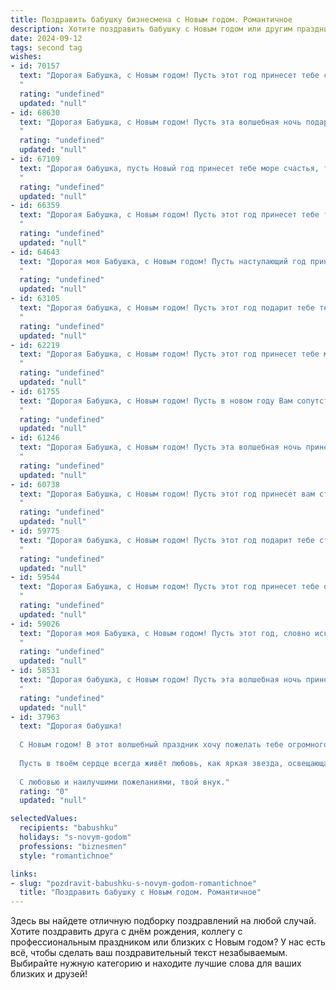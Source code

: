 ```yaml
---
title: Поздравить бабушку бизнесмена с Новым годом. Романтичное
description: Хотите поздравить бабушку с Новым годом или другим праздником? Наш ИИ создаст незабываемое поздравление, а вы обязательно выделитесь среди других.  
date: 2024-09-12
tags: second tag
wishes:
- id: 70157
  text: "Дорогая Бабушка, с Новым годом! Пусть этот год принесет тебе столько же тепла и уюта, сколько ты даришь своим близким. Пусть каждый миг будет наполнен радостью, а сердце – любовью и счастьем. Желаю тебе крепкого здоровья, неугасаемого оптимизма и вдохновения для новых побед в бизнесе. Счастливого Нового года!
  "
  rating: "undefined"
  updated: "null"
- id: 68630
  text: "Дорогая Бабушка, с Новым годом! Пусть эта волшебная ночь подарит тебе тепло, уют и исполнение самых сокровенных желаний. Пусть твоё сердце всегда будет радостным, а глаза сияют от счастья, как звёзды на зимнем небе.
  "
  rating: "undefined"
  updated: "null"
- id: 67109
  text: "Дорогая бабушка, пусть Новый год принесет тебе море счастья, тепла и любви! Пусть каждый день будет наполнен красочными мгновениями, а твой бизнес процветает. Желаю тебе крепкого здоровья, семейного уюта и волшебных праздничных моментов!
  "
  rating: "undefined"
  updated: "null"
- id: 66359
  text: "Дорогая Бабушка, с Новым годом! Пусть этот год принесет тебе только радость, любовь и светлые моменты, как хрустальные снежинки, что падают на землю. Пусть твой бизнес процветает, как новогодняя елка, украшенная миллионами огней, а ты будешь окружена заботой и вниманием близких, как в уютном праздничном кругу. С Новым годом, моя дорогая!
  "
  rating: "undefined"
  updated: "null"
- id: 64643
  text: "Дорогая моя Бабушка, с Новым годом! Пусть наступающий год принесет тебе радость, любовь и уют. Пусть его снежные узоры будут такими же прекрасными, как твоя душа, а новогодние огни согревают тебя теплом, как твое доброе сердце. Желаю тебе крепкого здоровья, светлых мыслей и процветания в бизнесе. С любовью, твой внук/внучка.
  "
  rating: "undefined"
  updated: "null"
- id: 63105
  text: "Дорогая бабушка, с Новым годом! Пусть этот год подарит тебе теплоту домашнего очага, радость встреч с любимыми и бесконечный источник вдохновения. Пусть твоя бизнес-империя процветает, а ты всегда остаешься прекрасной и любимой. Счастья тебе, милая бабушка!
  "
  rating: "undefined"
  updated: "null"
- id: 62219
  text: "Дорогая Бабушка, с Новым годом! Пусть этот год принесет тебе море радости, любви и тепла, как в кругу семьи, так и в твоих  делах.  Желаю, чтобы  твой бизнес процветал,  а ты  всегда  оставалась  красивой  и  любимой.  С Новым годом! 🎉
  "
  rating: "undefined"
  updated: "null"
- id: 61755
  text: "Дорогая Бабушка, с Новым годом! Пусть в новом году Вам сопутствует удача в делах, а сердце согревает любовь близких. Пусть искрящаяся елка принесет волшебство, а морозные узоры на окнах - нежность и уют. Желаю вам крепкого здоровья, светлых, радостных мгновений и исполнения всех ваших желаний!
  "
  rating: "undefined"
  updated: "null"
- id: 61246
  text: "Дорогая Бабушка, с Новым годом! Пусть эта волшебная ночь принесет тебе море тепла, уютных вечеров в кругу любимых и, конечно же, удачные сделки в новом году! Ты – наша очаровательная бизнес-леди, и пусть твоя смекалка и талант всегда приносят тебе успех!
  "
  rating: "undefined"
  updated: "null"
- id: 60738
  text: "Дорогая Бабушка, с Новым годом! Пусть этот год принесет вам столько же тепла и любви, сколько вы дарите всем вокруг. Пусть каждый день будет наполнен счастьем, а бизнес процветает, как новогодняя елка, украшенная яркими надеждами.
  "
  rating: "undefined"
  updated: "null"
- id: 59775
  text: "Дорогая бабушка, с Новым годом! Пусть этот год подарит тебе столько же тепла и любви, сколько ты дарила нам всю свою жизнь.  Пусть твои глаза сияют от радости, а сердце бьется в такт успехов твоих любимых бизнес-проектов!
  "
  rating: "undefined"
  updated: "null"
- id: 59544
  text: "Дорогая Бабушка, с Новым годом! Пусть этот год принесет тебе океан любви, гору счастья, и волшебный аромат успеха. Ты - самая замечательная бизнес-леди, которая всегда вдохновляет меня своим упорством и умением находить верные решения. Желаю тебе крепкого здоровья, ярких моментов и радости от каждого прожитого дня!
  "
  rating: "undefined"
  updated: "null"
- id: 59026
  text: "Дорогая моя Бабушка, с Новым годом! Пусть этот год, словно искрящаяся снежинка, опустится в твою жизнь, принося удачу, тепло и уют. Пусть бизнес процветает, дела идут в гору, а сердце всегда будет наполнено любовью и радостью! Счастья тебе, моя любимая!
  "
  rating: "undefined"
  updated: "null"
- id: 58531
  text: "Дорогая бабушка, с Новым годом! Пусть эта волшебная ночь принесет тебе только радость,  мир и тепло. Пусть каждый день грядущего года будет полон любви, здоровья и душевного спокойствия. Ты – источник нашей силы, наша любовь и уютный очаг. Счастья тебе, любимая,  и пусть твое сердце всегда будет полно счастья!
  "
  rating: "undefined"
  updated: "null"
- id: 37963
  text: "Дорогая бабушка!
  
  С Новым годом! В этот волшебный праздник хочу пожелать тебе огромного счастья, здоровья и вдохновения в каждом дне. Пусть этот год станет для тебя временем новых свершений и прекрасных эмоций. Как мудрый бизнесмен, ты всегда находишь умелые решения и верные пути, но помни, что самое ценное — это моменты, проведённые с близкими.
  
  Пусть в твоём сердце всегда живёт любовь, как яркая звезда, освещающая каждый миг новыми красками. Желаю, чтобы каждый новый день приносил радость и уверенность в завтрашнем дне.
  
  С любовью и наилучшими пожеланиями, твой внук."
  rating: "0"
  updated: "null"

selectedValues:
  recipients: "babushku"
  holidays: "s-novym-godom"
  professions: "biznesmen"
  style: "romantichnoe"

links:
- slug: "pozdravit-babushku-s-novym-godom-romantichnoe"
  title: "Поздравить бабушку с Новым годом. Романтичное"
---
```


Здесь вы найдете отличную подборку поздравлений на любой случай. 
Хотите поздравить друга с днём рождения, коллегу с профессиональным праздником или близких с Новым годом? У нас есть всё, чтобы сделать ваш поздравительный текст незабываемым. Выбирайте нужную категорию и находите лучшие слова для ваших близких и друзей!
